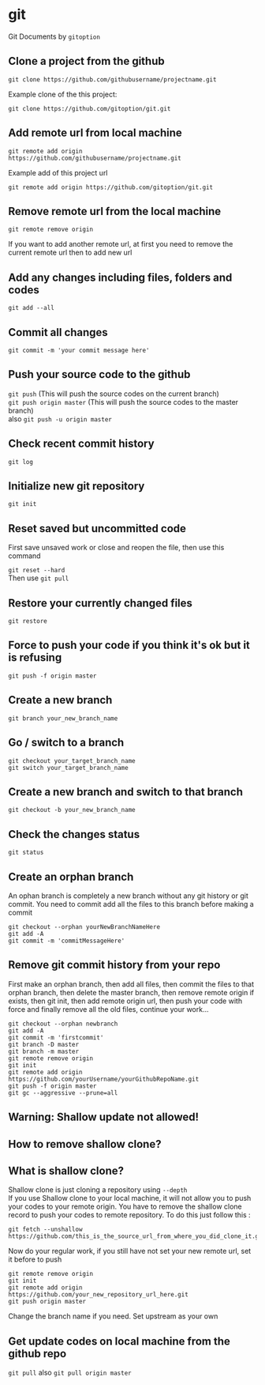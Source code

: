 # git
Git Documents by `gitoption`

## Clone a project from the github

`git clone https://github.com/githubusername/projectname.git`

Example clone of the this project:

`git clone https://github.com/gitoption/git.git`

## Add remote url from local machine
`git remote add origin https://github.com/githubusername/projectname.git`

Example add of this project url

`git remote add origin https://github.com/gitoption/git.git`

## Remove remote url from the local machine
`git remote remove origin`

If you want to add another remote url, at first you need to remove the current remote url then to add new url

## Add any changes including files, folders and codes
`git add --all`

## Commit all changes 
`git commit -m 'your commit message here'`

## Push your source code to the github
`git push` (This will push the source codes on the current branch) <br/>
`git push origin master` (This will push the source codes to the master branch) <br/>
also `git push -u origin master`

## Check recent commit history
`git log`

## Initialize new git repository
`git init`

## Reset saved but uncommitted code 
First save unsaved work or close and reopen the file, then use this command

`git reset --hard` <br/>Then use `git pull`

## Restore your currently changed files
`git restore`

## Force to push your code if you think it's ok but it is refusing
`git push -f origin master`

## Create a new branch
`git branch your_new_branch_name`

## Go / switch to a branch
`git checkout your_target_branch_name`<br/>
`git switch your_target_branch_name`

## Create a new branch and switch to that branch
`git checkout -b your_new_branch_name`

## Check the changes status
`git status`

## Create an orphan branch 
An ophan branch is completely a new branch without any git history or git commit. You need to commit add all the files to this branch before making a commit

```
git checkout --orphan yourNewBranchNameHere
git add -A
git commit -m 'commitMessageHere'
```

## Remove git commit history from your repo
First make an orphan branch, then add all files, then commit the files to that orphan branch, then delete the master branch, then remove remote origin if exists, then git init, then add remote origin url, then push your code with force and finally remove all the old files, continue your work...
```
git checkout --orphan newbranch
git add -A
git commit -m 'firstcommit'
git branch -D master
git branch -m master
git remote remove origin
git init
git remote add origin https://github.com/yourUsername/yourGithubRepoName.git
git push -f origin master
git gc --aggressive --prune=all
```

## Warning: Shallow update not allowed!
## How to remove shallow clone?
## What is shallow clone?
Shallow clone is just cloning a repository using `--depth` <br/>
If you use Shallow clone to your local machine, it will not allow you to push your codes to your remote origin. You have to remove the shallow clone record to push your codes to remote repository. To do this just follow this :
```
git fetch --unshallow https://github.com/this_is_the_source_url_from_where_you_did_clone_it.git
```
Now do your regular work, if you still have not set your new remote url, set it before to push
```
git remote remove origin
git init
git remote add origin https://github.com/your_new_repository_url_here.git
git push origin master
```
Change the branch name if you need. Set upstream as your own

## Get update codes on local machine from the github repo
`git pull` also `git pull origin master`
